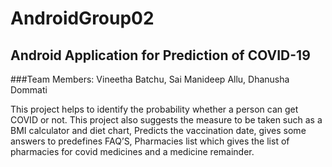 # AndroidGroup02

## Android Application for Prediction of COVID-19

###Team Members: Vineetha Batchu, Sai Manideep Allu, Dhanusha Dommati

This project helps to identify the probability whether a person can get COVID or not. This project also suggests the measure to be taken such as a BMI calculator and diet chart, Predicts the vaccination date, gives some answers to predefines FAQ’S, Pharmacies list which gives the list of pharmacies for covid medicines and a medicine remainder.
